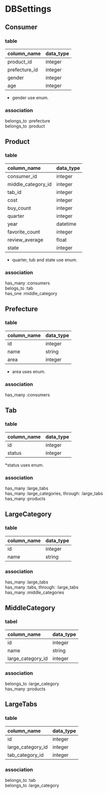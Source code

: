 # DBSettings  

## Consumer  

### table  

| column_name | data_type |
|:------------|:----------|
| product_id |  integer  |
|prefecture_id| integer  |
|    gender   |  integer  |
|     age     |  integer  |

* gender use enum.  

### association  

  belongs_to :prefecture  
  belongs_to :product  

## Product  

### table  

| column_name | data_type |
|:------------|:----------|
| consumer_id  |  integer  |
|middle_category_id|integer|
|tab_id|integer|
|     cost    |  integer  |
|  buy_count  |  integer  |
|   quarter   |  integer  |
|     year    |  datetime |
| favorite_count | integer |
| review_average | float   |
|     state      | integer |

* quarter, tub and state use enum.  

### association  

  has_many  :consumers  
  belogs_to :tab  
  has_one   :middle_category  

## Prefecture  

### table  

| column_name | data_type |
|:------------|:----------|
|     id      |  integer  |
|    name     |  string   |
|    area     |  integer  |

* area uses enum.  

### association  

  has_many :consumers  

## Tab  

### table  

| column_name | data_type |
|:------------|:----------|
|    id       |  integer  |
|   status    |  integer  |

*status uses enum.  

### association  
  
  has_many :large_tabs  
  has_many :large_categories, through: :large_tabs  
  has_many :products  



## LargeCategory  

### table  

| column_name | data_type |
|:------------|:----------|
|    id       |  integer  |
|   name      |  string   |


### association  

  has_many :large_tabs  
  has_many :tabs, through: :large_tabs  
  has_many :middle_categories  

## MiddleCategory  

### tabel  

| column_name | data_type |
|:------------|:----------|
|    id       |  integer  |
|   name      |  string   |
|large_category_id|integer|

### association  

  belongs_to :large_category  
  has_many   :products  


## LargeTabs  

### table  

| column_name | data_type |
|:------------|:----------|
|    id       |  integer  |
|large_category_id|  integer  |
|tab_category_id  |  integer  |

### association  

  belongs_to :tab  
  belongs_to :large_category  

